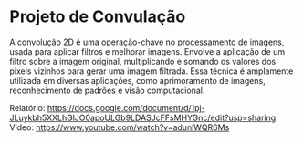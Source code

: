# Projeto de Convulação

A convolução 2D é uma operação-chave no processamento de imagens, usada para aplicar filtros e melhorar imagens. Envolve a aplicação de um filtro sobre a imagem original, multiplicando e somando os valores dos pixels vizinhos para gerar uma imagem filtrada. Essa técnica é amplamente utilizada em diversas aplicações, como aprimoramento de imagens, reconhecimento de padrões e visão computacional.

Relatório: https://docs.google.com/document/d/1pj-JLuykbh5XXLhGlJO0apoULGb9LDASJcFFsMHYGnc/edit?usp=sharing
Video: https://www.youtube.com/watch?v=adunlWQR6Ms